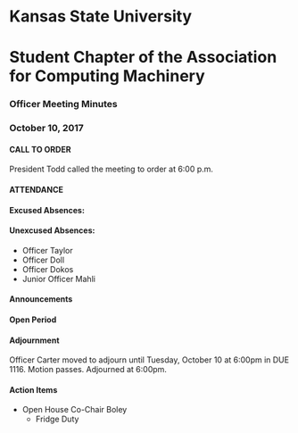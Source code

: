 # Kansas State University
# Student Chapter of the Association for Computing Machinery
### Officer Meeting Minutes
### October 10, 2017

#### CALL TO ORDER
President Todd called the meeting to order at 6:00 p.m.
#### ATTENDANCE
#### Excused Absences:

#### Unexcused Absences:
* Officer Taylor
* Officer Doll
* Officer Dokos
* Junior Officer Mahli
#### Announcements
#### Open Period

#### Adjournment
Officer Carter moved to adjourn until Tuesday, October 10 at 6:00pm in DUE 1116. Motion passes. Adjourned at 6:00pm.

#### Action Items
* Open House Co-Chair Boley
	* Fridge Duty
